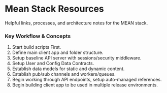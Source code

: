 # Mean Stack Resources

Helpful links, processes, and architecture notes for the MEAN stack.

### Key Workflow & Concepts

  1. Start build scripts First.
  2. Define main client app and folder structure.
  3. Setup baseline API server with sessions/security middleware.
  4. Setup User and Config Data Contracts.
  5. Establish data models for static and dynamic content.
  6. Establish pub/sub channels and workers/queues.
  7. Begin working through API endpoints, setup auto-managed references.
  8. Begin building client app to be used in multiple release environments.

